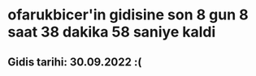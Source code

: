 # ofarukbicer'in gidisine son 8 gun 8 saat 38 dakika 58 saniye kaldi

## Gidis tarihi: 30.09.2022 :(